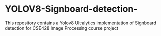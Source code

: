 # YOLOV8-Signboard-detection-
This repository contains a Yolov8 Ultralytics implementation of Signboard detection for CSE428 Image Processing course project
